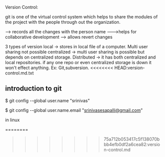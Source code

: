 Version Control:

git is one of the virtual control system which helps to share the modules of the project with the people through out the organization.


--> records all the changes with the person name
--->helps for collaborative development
--> allows revert changes

3 types of version
local -> stores in local file of a computer. Multi user sharing not possible
centralized -> multi user sharing is possible but depends on centralized storage.
Distributed -> it has both centralized and local repositories. if any one repo or even centralized storage is down it won't effect anything.
Ex: Git,subversion. 
<<<<<<<< HEAD:version-control.md.txt


## introduction to git
$ git config --global user.name "srinivas"


$ git config --global user.name.email "srinivasesapalli@gmail.com"


in linux

========
>>>>>>>> 75a712b053417c5f138070bbb4efb0df2a6cea82:version-control.md
